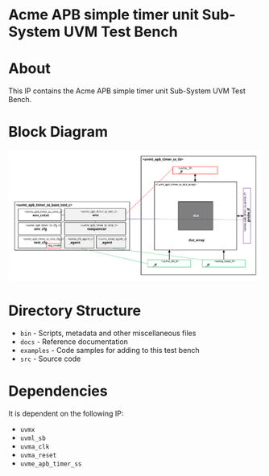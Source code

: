 # Acme APB simple timer unit Sub-System UVM Test Bench


# About
This IP contains the Acme APB simple timer unit Sub-System UVM Test Bench.

# Block Diagram
![alt text](./docs/tb_block_diagram.svg "APB simple timer unit Sub-System UVM Test Bench Block Diagram")

# Directory Structure
* `bin` - Scripts, metadata and other miscellaneous files
* `docs` - Reference documentation
* `examples` - Code samples for adding to this test bench
* `src` - Source code


# Dependencies
It is dependent on the following IP:

* `uvmx`
* `uvml_sb`
* `uvma_clk`
* `uvma_reset`
* `uvme_apb_timer_ss`